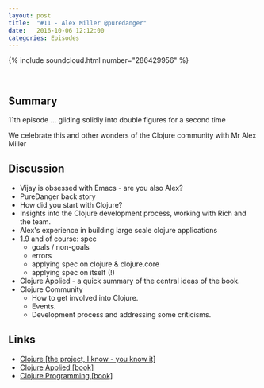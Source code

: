 ```yaml
---
layout: post
title:  "#11 - Alex Miller @puredanger"
date:   2016-10-06 12:12:00
categories: Episodes
---
```


{% include soundcloud.html number="286429956" %}

<br>

## Summary

11th episode … gliding solidly into double figures for a second time

We celebrate this and other wonders of the Clojure community with Mr Alex Miller

## Discussion
- Vijay is obsessed with Emacs - are you also Alex?
- PureDanger back story
- How did you start with Clojure?
- Insights into the Clojure development process, working with Rich and the team.
- Alex's experience in building large scale clojure applications
- 1.9 and of course: spec
    - goals / non-goals
    - errors
    - applying spec on clojure & clojure.core
    - applying spec on itself (!)
- Clojure Applied - a quick summary of the central ideas of the book.
- Clojure Community
    - How to get involved into Clojure.
    - Events.
    - Development process and addressing some criticisms.

## Links

- <a href="http://clojure.org" target="_blank">Clojure [the project, I know - you know it]</a>
- <a href="https://pragprog.com/book/vmclojeco/clojure-applied" target="_blank">Clojure Applied [book]</a>
- <a href="https://pragprog.com/book/shcloj2/programming-clojure" target="_blank">Clojure Programming [book]</a>


